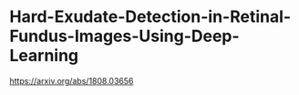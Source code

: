 # Hard-Exudate-Detection-in-Retinal-Fundus-Images-Using-Deep-Learning
https://arxiv.org/abs/1808.03656
